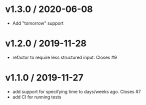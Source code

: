 
v1.3.0 / 2020-06-08
===================

  * Add "tomorrow" support

v1.2.0 / 2019-11-28
===================

  * refactor to require less structured input. Closes #9

v1.1.0 / 2019-11-27
===================

  * add support for specifying time to days/weeks ago. Closes #7
  * add CI for running tests
